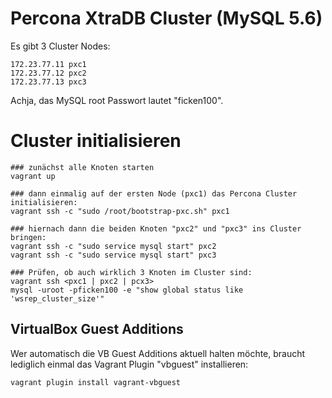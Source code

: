 Percona XtraDB Cluster (MySQL 5.6)
==================================

Es gibt 3 Cluster Nodes:

    172.23.77.11 pxc1  
    172.23.77.12 pxc2  
    172.23.77.13 pxc3  

Achja, das MySQL root Passwort lautet "ficken100".


Cluster initialisieren
======================

    ### zunächst alle Knoten starten
    vagrant up

    ### dann einmalig auf der ersten Node (pxc1) das Percona Cluster initialisieren:
    vagrant ssh -c "sudo /root/bootstrap-pxc.sh" pxc1

    ### hiernach dann die beiden Knoten "pxc2" und "pxc3" ins Cluster bringen:
    vagrant ssh -c "sudo service mysql start" pxc2
    vagrant ssh -c "sudo service mysql start" pxc3

    ### Prüfen, ob auch wirklich 3 Knoten im Cluster sind:
    vagrant ssh <pxc1 | pxc2 | pcx3>
    mysql -uroot -pficken100 -e "show global status like 'wsrep_cluster_size'"


VirtualBox Guest Additions
--------------------------

Wer automatisch die VB Guest Additions aktuell halten möchte, braucht lediglich einmal das Vagrant Plugin "vbguest" installieren:

    vagrant plugin install vagrant-vbguest

